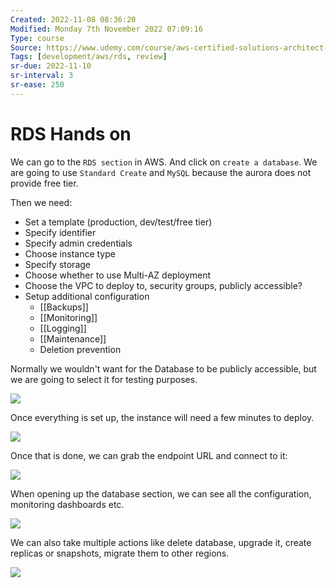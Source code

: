 ```yaml
---
Created: 2022-11-08 08:36:20
Modified: Monday 7th November 2022 07:09:16
Type: course
Source: https://www.udemy.com/course/aws-certified-solutions-architect-associate-saa-c01/?xref=E0Aed11STH4LPUQvCz0GJFABTmM=
Tags: [development/aws/rds, review]
sr-due: 2022-11-10
sr-interval: 3
sr-ease: 250
---
```


# RDS Hands on

We can go to the `RDS section` in AWS. And click on `create a database`. We are going to use `Standard Create` and `MySQL` because the aurora does not provide free tier.

Then we need:
- Set a template (production, dev/test/free tier)
- Specify identifier
- Specify admin credentials
- Choose instance type
- Specify storage
- Choose whether to use Multi-AZ deployment
- Choose the VPC to deploy to, security groups, publicly accessible?
- Setup additional configuration
    - [[Backups]]
    - [[Monitoring]]
    - [[Logging]]
    - [[Maintenance]]
    - Deletion prevention

Normally we wouldn't want for the Database to be publicly accessible, but we are going to select it for testing purposes.

![](2019-12-30-08-51-04.png)

Once everything is set up, the instance will need a few minutes to deploy.

![](2019-12-30-08-51-42.png)

Once that is done, we can grab the endpoint URL and connect to it:

![](2019-12-30-08-55-46.png)

When opening up the database section, we can see all the configuration, monitoring dashboards etc.

![](2019-12-30-08-59-40.png)

We can also take multiple actions like delete database, upgrade it, create replicas or snapshots, migrate them to other regions.

![](2019-12-30-09-00-16.png)